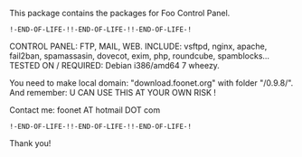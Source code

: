 This package contains the packages for Foo Control Panel.

    !-END-OF-LIFE-!!-END-OF-LIFE-!!-END-OF-LIFE-!

CONTROL PANEL: FTP, MAIL, WEB.
INCLUDE: vsftpd, nginx, apache, fail2ban, spamassasin, dovecot, exim, php, roundcube, spamblocks...
TESTED ON / REQUIRED: Debian i386/amd64 7 wheezy.

You need to make local domain: "download.foonet.org" with folder "/0.9.8/".
And remember: U CAN USE THIS AT YOUR OWN RISK !

Contact me: foonet AT hotmail DOT com

    !-END-OF-LIFE-!!-END-OF-LIFE-!!-END-OF-LIFE-!

Thank you!

